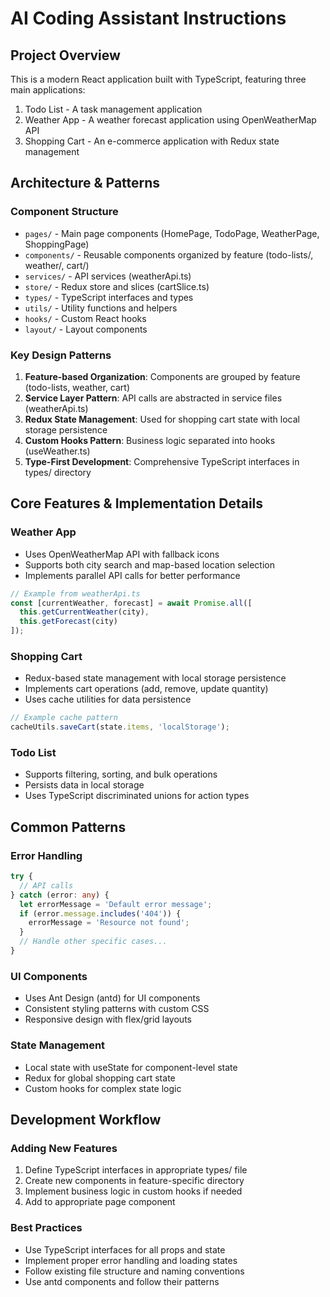 # AI Coding Assistant Instructions

## Project Overview
This is a modern React application built with TypeScript, featuring three main applications:

1. Todo List - A task management application
2. Weather App - A weather forecast application using OpenWeatherMap API
3. Shopping Cart - An e-commerce application with Redux state management

## Architecture & Patterns

### Component Structure
- `pages/` - Main page components (HomePage, TodoPage, WeatherPage, ShoppingPage)
- `components/` - Reusable components organized by feature (todo-lists/, weather/, cart/)
- `services/` - API services (weatherApi.ts)
- `store/` - Redux store and slices (cartSlice.ts)
- `types/` - TypeScript interfaces and types
- `utils/` - Utility functions and helpers
- `hooks/` - Custom React hooks
- `layout/` - Layout components

### Key Design Patterns

1. **Feature-based Organization**: Components are grouped by feature (todo-lists, weather, cart)
2. **Service Layer Pattern**: API calls are abstracted in service files (weatherApi.ts)
3. **Redux State Management**: Used for shopping cart state with local storage persistence
4. **Custom Hooks Pattern**: Business logic separated into hooks (useWeather.ts)
5. **Type-First Development**: Comprehensive TypeScript interfaces in types/ directory

## Core Features & Implementation Details

### Weather App
- Uses OpenWeatherMap API with fallback icons
- Supports both city search and map-based location selection
- Implements parallel API calls for better performance
```typescript
// Example from weatherApi.ts
const [currentWeather, forecast] = await Promise.all([
  this.getCurrentWeather(city),
  this.getForecast(city)
]);
```

### Shopping Cart
- Redux-based state management with local storage persistence
- Implements cart operations (add, remove, update quantity)
- Uses cache utilities for data persistence
```typescript
// Example cache pattern
cacheUtils.saveCart(state.items, 'localStorage');
```

### Todo List
- Supports filtering, sorting, and bulk operations
- Persists data in local storage
- Uses TypeScript discriminated unions for action types

## Common Patterns

### Error Handling
```typescript
try {
  // API calls
} catch (error: any) {
  let errorMessage = 'Default error message';
  if (error.message.includes('404')) {
    errorMessage = 'Resource not found';
  }
  // Handle other specific cases...
}
```

### UI Components
- Uses Ant Design (antd) for UI components
- Consistent styling patterns with custom CSS
- Responsive design with flex/grid layouts

### State Management
- Local state with useState for component-level state
- Redux for global shopping cart state
- Custom hooks for complex state logic

## Development Workflow

### Adding New Features
1. Define TypeScript interfaces in appropriate types/ file
2. Create new components in feature-specific directory
3. Implement business logic in custom hooks if needed
4. Add to appropriate page component

### Best Practices
- Use TypeScript interfaces for all props and state
- Implement proper error handling and loading states
- Follow existing file structure and naming conventions
- Use antd components and follow their patterns
